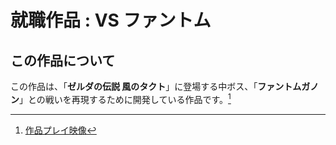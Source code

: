 # 就職作品 : **VS ファントム**
## この作品について
この作品は、「**ゼルダの伝説 風のタクト**」に登場する中ボス、「**ファントムガノン**」との戦いを再現するために開発している作品です。[^1]

[^1]: [作品プレイ映像](https://youtu.be/x2WuLgSkXnI)
